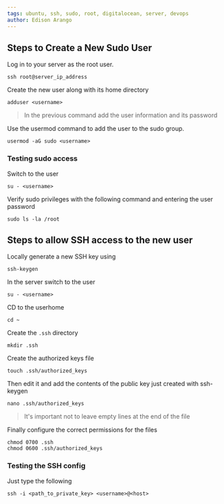 ```yaml
---
tags: ubuntu, ssh, sudo, root, digitalocean, server, devops
author: Edison Arango
---
```


## Steps to Create a New Sudo User

Log in to your server as the root user.
```
ssh root@server_ip_address
```

Create the new user along with its home directory
```
adduser <username>
```
> In the previous command add the user information and its password

Use the usermod command to add the user to the sudo group.
```
usermod -aG sudo <username>
```

### Testing sudo access

Switch to the user
```
su - <username>
```

Verify sudo privileges with the following command and entering the user password
```
sudo ls -la /root
```

## Steps to allow SSH access to the new user

Locally generate a new SSH key using
```
ssh-keygen
```

In the server switch to the user
```
su - <username>
```

CD to the userhome
```
cd ~
```

Create the `.ssh` directory
```
mkdir .ssh
```

Create the authorized keys file
```
touch .ssh/authorized_keys
```

Then edit it and add the contents of the public key just created with ssh-keygen
```
nano .ssh/authorized_keys
```
> It's important not to leave empty lines at the end of the file

Finally configure the correct permissions for the files
```
chmod 0700 .ssh
chmod 0600 .ssh/authorized_keys
```

### Testing the SSH config

Just type the following
```
ssh -i <path_to_private_key> <username>@<host>
```
